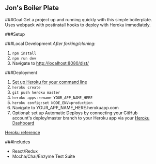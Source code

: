 Jon's Boiler Plate
------

###Goal
Get a project up and running quickly with this simple boilerplate.
Uses webpack with postinstall hooks to deploy with Heroku immediately.

###Setup


###Local Development
_After forking/cloning:_

1. `npm install`
2. `npm run dev`
3. Navigate to [http://localhost:8080/dist/](http://localhost:8080/dist/)

###Deployment
1. [Set up Heroku for your command line](https://devcenter.heroku.com/articles/heroku-command-line)
2. `heroku create`
3. `git push heroku master`
4. `heroku apps:rename YOUR_APP_NAME_HERE`
5. `heroku config:set NODE_ENV=production`
6. Navigate to YOUR_APP_NAME_HERE.herokuapp.com
7. Optional: set up Automatic Deploys by connecting your GitHub account's deploy/master branch to your Heroku app via your [Heroku Dashboard](https://dashboard.heroku.com)

[Heroku reference](https://devcenter.heroku.com/articles/git)

###Includes

- React/Redux
- Mocha/Chai/Enzyme Test Suite


